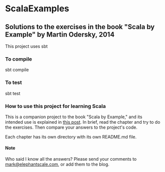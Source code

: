# ScalaExamples

## Solutions to the exercises in the book "Scala by Example" by Martin Odersky, 2014

This project uses sbt

### To compile

sbt compile

### To test

sbt test

### How to use this project for learning Scala

This is a companion project to the book "Scala by Example," and its intended use is explained in 
[this post](http://elephantscale.com/2015/07/20/learning-scala-by-example/). In brief, read the chapter and
try to do the exercises. Then compare your answers to the project's code. 

Each chapter has its own directory with its own README.md file.

#### Note

Who said I know all the answers? Please send your comments to mark@elephantscale.com, or add them to the blog.
